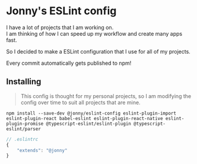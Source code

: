 # Jonny's ESLint config

I have a lot of projects that I am working on.  
I am thinking of how I can speed up my workflow and create many apps fast.

So I decided to make a ESLint configuration that I use for all of my projects.

Every commit automatically gets published to npm!

## Installing

> This config is thought for my personal projects, so I am modifying the config over time to suit all projects that are mine.

```
npm install --save-dev @jonny/eslint-config eslint-plugin-import eslint-plugin-react babel-eslint eslint-plugin-react-native eslint-plugin-promise @typescript-eslint/eslint-plugin @typescript-eslint/parser
```

```js
// .eslintrc
{
    "extends": "@jonny"
}
```
